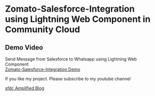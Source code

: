 # Zomato-Salesforce-Integration using Lightning Web Component in Community Cloud

## Demo Video
Send Message from Salesforce to Whatsapp using Lightning Web Component<br/>
[Zomato-Salesforce-Integration Demo](https://www.youtube.com/watch?v=HDVm5n628hs&feature=youtu.be)

If you like my project. Please subscribe to my youtube channel

[sfdc Amplified Blog](https://www.sfdcamplified.com/2020/03/zomato-salesforce-integration-lwc.html)


